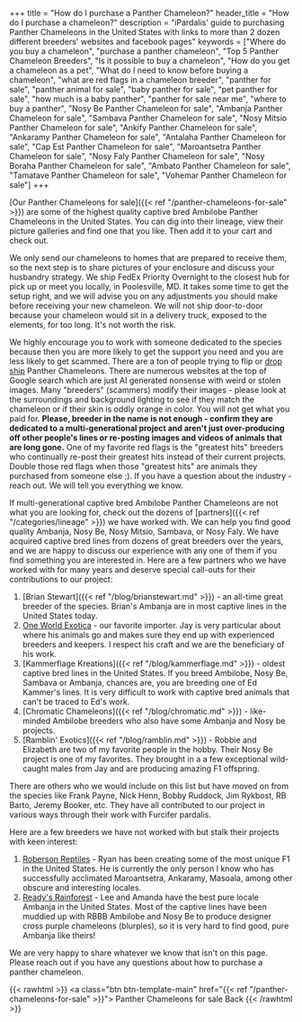 +++
title = "How do I purchase a Panther Chameleon?"
header_title = "How do I purchase a chameleon?"
description = "iPardalis' guide to purchasing Panther Chameleons in the United States with links to more than 2 dozen different breeders' websites and facebook pages"
keywords = ["Where do you buy a chameleon", "purchase a panther chameleon", "Top 5 Panther Chameleon Breeders", "Is it possible to buy a chameleon", "How do you get a chameleon as a pet", "What do I need to know before buying a chameleon", "what are red flags in a chameleon breeder", "panther for sale", "panther animal for sale", "baby panther for sale", "pet panther for sale", "how much is a baby panther", "panther for sale near me", "where to buy a panther", "Nosy Be Panther Chameleon for sale", "Ambanja Panther Chameleon for sale", "Sambava Panther Chameleon for sale", "Nosy Mitsio Panther Chameleon for sale", "Ankify Panther Chameleon for sale", "Ankaramy Panther Chameleon for sale", "Antalaha Panther Chameleon for sale", "Cap Est Panther Chameleon for sale", "Maroantsetra Panther Chameleon for sale", "Nosy Faly Panther Chameleon for sale", "Nosy Boraha Panther Chameleon for sale", "Ambato Panther Chameleon for sale", "Tamatave Panther Chameleon for sale", "Vohemar Panther Chameleon for sale"]
+++

[Our Panther Chameleons for sale]({{< ref "/panther-chameleons-for-sale" >}}) are some of the highest quality captive bred Ambilobe Panther Chameleons in the United States. You can dig into their lineage, view their picture galleries and find one that you like. Then add it to your cart and check out.

We only send our chameleons to homes that are prepared to receive them, so the next step is to share pictures of your enclosure and discuss your husbandry strategy. We ship FedEx Priority Overnight to the closest hub for pick up or meet you locally, in Poolesville, MD. It takes some time to get the setup right, and we will advise you on any adjustments you should make before receiving your new chameleon. We will not ship door-to-door because your chameleon would sit in a delivery truck, exposed to the elements, for too long. It's not worth the risk.

We highly encourage you to work with someone dedicated to the species because then you are more likely to get the support you need and you are less likely to get scammed. There are a ton of people trying to flip or [drop ship](https://en.wikipedia.org/wiki/Drop_shipping) Panther Chameleons. There are numerous websites at the top of Google search which are just AI generated nonsense with weird or stolen images. Many "breeders" (scammers) modify their images - please look at the surroundings and background lighting to see if they match the chameleon or if their skin is oddly orange in color. You will not get what you paid for. **Please, breeder in the name is not enough - confirm they are dedicated to a multi-generational project and aren't just over-producing off other people's lines or re-posting images and videos of animals that are long gone.** One of my favorite red flags is the "greatest hits" breeders who continually re-post their greatest hits instead of their current projects. Double those red flags when those "greatest hits" are animals they purchased from someone else ;). If you have a question about the industry - reach out. We will tell you everything we know.

If multi-generational captive bred Ambilobe Panther Chameleons are not what you are looking for, check out the dozens of [partners]({{< ref "/categories/lineage" >}}) we have worked with. We can help you find good quality Ambanja, Nosy Be, Nosy Mitsio, Sambava, or Nosy Faly. We have acquired captive bred lines from dozens of great breeders over the years, and we are happy to discuss our experience with any one of them if you find something you are interested in. Here are a few partners who we have worked with for many years and deserve special call-outs for their contributions to our project:

1. [Brian Stewart]({{< ref "/blog/brianstewart.md" >}}) - an all-time great breeder of the species. Brian's Ambanja are in most captive lines in the United States today.
2. [One World Exotica](https://oneworldexotica.com/) - our favorite importer. Jay is very particular about where his animals go and makes sure they end up with experienced breeders and keepers. I respect his craft and we are the beneficiary of his work.
3. [Kammerflage Kreations]({{< ref "/blog/kammerflage.md" >}}) - oldest captive bred lines in the United States. If you breed Ambilobe, Nosy Be, Sambava or Ambanja, chances are, you are breeding one of Ed Kammer's lines. It is very difficult to work with captive bred animals that can't be traced to Ed's work.
4. [Chromatic Chameleons]({{< ref "/blog/chromatic.md" >}}) - like-minded Ambilobe breeders who also have some Ambanja and Nosy be projects.
5. [Ramblin' Exotics]({{< ref "/blog/ramblin.md" >}}) - Robbie and Elizabeth are two of my favorite people in the hobby. Their Nosy Be project is one of my favorites. They brought in a a few exceptional wild-caught males from Jay and are producing amazing F1 offspring.

There are others who we would include on this list but have moved on from the species like Frank Payne, Nick Henn, Bobby Ruddock, Jim Rykbost, RB Barto, Jeremy Booker, etc. They have all contributed to our project in various ways through their work with Furcifer pardalis.

Here are a few breeders we have not worked with but stalk their projects with keen interest:

1. [Roberson Reptiles](https://www.robersonreptiles.com/) - Ryan has been creating some of the most unique F1 in the United States. He is currently the only person I know who has successfully acclimated Maroantsetra, Ankaramy, Masoala, among other obscure and interesting locales.
2. [Ready's Rainforest](https://readysrainforest.com/) - Lee and Amanda have the best pure locale Ambanja in the United States. Most of the captive lines have been muddied up with RBBB Ambilobe and Nosy Be to produce designer cross purple chameleons (blurples), so it is very hard to find good, pure Ambanja like theirs!

We are very happy to share whatever we know that isn't on this page. Please reach out if you have any questions about how to purchase a panther chameleon. 

{{< rawhtml >}}
<a class="btn btn-template-main" href="{{< ref "/panther-chameleons-for-sale" >}}"> Panther Chameleons for sale <i class="fas fa-backward"></i> Back </a>
{{< /rawhtml >}}
